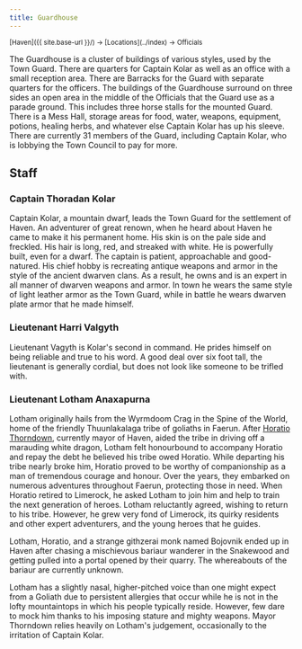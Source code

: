 ```yaml
---
title: Guardhouse
---
```


<span style="font-size:smaller;">
  [Haven]({{ site.base-url }}/) -> [Locations](../index) -> Officials
</span>

The Guardhouse is a cluster of buildings of various styles, used by the Town Guard.  There are quarters for Captain Kolar as well as an office with a small reception area.  There are Barracks for the Guard with separate quarters for the officers.  The buildings of the Guardhouse surround on three sides an open area in the middle of the Officials that the Guard use as a parade ground.  This includes three horse stalls for the mounted Guard.   There is a Mess Hall, storage areas for food, water, weapons, equipment, potions, healing herbs, and whatever else Captain Kolar has up his sleeve.  There are currently 31 members of the Guard, including Captain Kolar, who is lobbying the Town Council to pay for more.

## Staff

### Captain Thoradan Kolar

Captain Kolar, a mountain dwarf, leads the Town Guard for the settlement of Haven.  An adventurer of great renown, when he heard about Haven he came to make it his permanent home.  His skin is on the pale side and freckled.  His hair is long, red, and streaked with white.  He is powerfully built, even for a dwarf. The captain is patient, approachable and good-natured.  His chief hobby is recreating antique weapons and armor in the style of the ancient dwarven clans.  As a result, he owns and is an expert in all manner of dwarven weapons and armor.  In town he wears the same style of light leather armor as the Town Guard, while in battle he wears dwarven plate armor that he made himself.

### Lieutenant Harri Valgyth

Lieutenant Vagyth is Kolar's second in command.  He prides himself on being reliable and true to his word.  A good deal over six foot tall, the lieutenant is generally cordial, but does not look like someone to be trifled with.

### <a name="lotham"></a>Lieutenant Lotham Anaxapurna

Lotham originally hails from the Wyrmdoom Crag in the Spine of the World, home of the friendly Thuunlakalaga tribe of goliaths in Faerun.  After [Horatio Thorndown](./town_hall#mayor-horatio-thorndown), currently mayor of Haven, aided the tribe in driving off a marauding white dragon, Lotham felt honourbound to accompany Horatio and repay the debt he believed his tribe owed Horatio.  While departing his tribe nearly broke him, Horatio proved to be worthy of companionship as a man of tremendous courage and honour.  Over the years, they embarked on numerous adventures throughout Faerun, protecting those in need.  When Horatio retired to Limerock, he asked Lotham to join him and help to train the next generation of heroes.  Lotham reluctantly agreed, wishing to return to his tribe.  However, he grew very fond of Limerock, its quirky residents and other expert adventurers, and the young heroes that he guides.

Lotham, Horatio, and a strange githzerai monk named Bojovnik ended up in Haven after chasing a mischievous bariaur wanderer in the Snakewood and getting pulled into a portal opened by their quarry.  The whereabouts of the bariaur are currently unknown.

Lotham has a slightly nasal, higher-pitched voice than one might expect from a Goliath due to persistent allergies that occur while he is not in the lofty mountaintops in which his people typically reside.  However, few dare to mock him thanks to his imposing stature and mighty weapons.  Mayor Thorndown relies heavily on Lotham's judgement, occasionally to the irritation of Captain Kolar.

